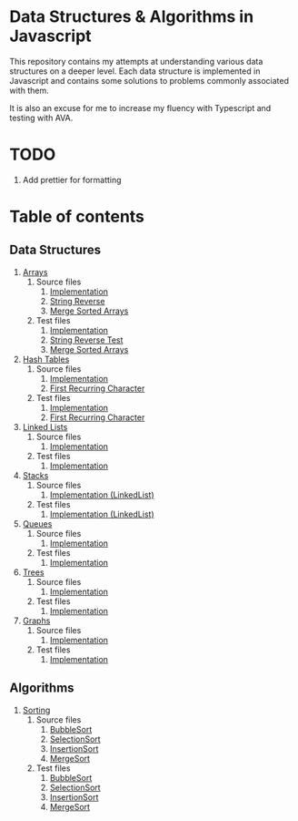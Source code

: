 # Data Structures & Algorithms in Javascript

This repository contains my attempts at understanding various data structures on a deeper level. Each data structure is implemented in Javascript and contains some solutions to problems commonly associated with them. 

It is also an excuse for me to increase my fluency with Typescript and testing with AVA. 

# TODO

1. Add prettier for formatting

# Table of contents
## Data Structures

1. [Arrays](https://github.com/gohdaniel15/data-structures-algorithms-js/tree/master/DataStructures/Arrays)
    1. Source files
        1. [Implementation](https://github.com/gohdaniel15/data-structures-algorithms-js/blob/master/DataStructures/Arrays/src/array.ts)
        2. [String Reverse](https://github.com/gohdaniel15/data-structures-algorithms-js/blob/master/DataStructures/Arrays/src/stringReverse.ts)
        3. [Merge Sorted Arrays](https://github.com/gohdaniel15/data-structures-algorithms-js/blob/master/DataStructures/Arrays/dist/mergeSortedArrays.js)
    2. Test files
        1. [Implementation](https://github.com/gohdaniel15/data-structures-algorithms-js/blob/master/DataStructures/Arrays/tests/array.test.js)
        2. [String Reverse Test](https://github.com/gohdaniel15/data-structures-algorithms-js/blob/master/DataStructures/Arrays/stringReverse.test.js)
        3. [Merge Sorted Arrays](https://github.com/gohdaniel15/data-structures-algorithms-js/blob/master/DataStructures/Arrays/tests/mergeSortedArrays.test.js)
2. [Hash Tables](https://github.com/gohdaniel15/data-structures-algorithms-js/tree/master/DataStructures/HashTables)
    1. Source files
        1. [Implementation](https://github.com/gohdaniel15/data-structures-algorithms-js/blob/master/DataStructures/HashTables/src/HashTable.ts)
        2. [First Recurring Character](https://github.com/gohdaniel15/data-structures-algorithms-js/blob/master/DataStructures/HashTables/src/firstRecurringCharacter.ts)
    2. Test files
        1. [Implementation](https://github.com/gohdaniel15/data-structures-algorithms-js/blob/master/DataStructures/HashTables/tests/HashTable.test.js)
        2. [First Recurring Character](https://github.com/gohdaniel15/data-structures-algorithms-js/blob/master/DataStructures/HashTables/tests/firstRecurringCharacter.test.js)
3. [Linked Lists](https://github.com/gohdaniel15/data-structures-algorithms-js/tree/master/DataStructures/LinkedList)
    1. Source files
        1. [Implementation](https://github.com/gohdaniel15/data-structures-algorithms-js/blob/master/DataStructures/LinkedList/src/LinkedList.ts)
    2. Test files
        1. [Implementation](https://github.com/gohdaniel15/data-structures-algorithms-js/blob/master/DataStructures/LinkedList/tests/LinkedList.test.js)
4. [Stacks](https://github.com/gohdaniel15/data-structures-algorithms-js/tree/master/DataStructures/Stacks)
    1. Source files
        1. [Implementation (LinkedList)](https://github.com/gohdaniel15/data-structures-algorithms-js/blob/master/DataStructures/Stacks/src/LinkedListStack.ts)
    2. Test files
        1. [Implementation (LinkedList)](https://github.com/gohdaniel15/data-structures-algorithms-js/blob/master/DataStructures/Stacks/tests/LinkedListStack.test.js)
5. [Queues](https://github.com/gohdaniel15/data-structures-algorithms-js/tree/master/DataStructures/Queues)
    1. Source files
        1. [Implementation](https://github.com/gohdaniel15/data-structures-algorithms-js/blob/master/DataStructures/Queues/src/Queue.ts)
    2. Test files
        1. [Implementation](https://github.com/gohdaniel15/data-structures-algorithms-js/blob/master/DataStructures/Queues/tests/Queue.test.js)
6. [Trees](https://github.com/gohdaniel15/data-structures-algorithms-js/tree/master/DataStructures/Trees)
    1. Source files
        1. [Implementation](https://github.com/gohdaniel15/data-structures-algorithms-js/blob/master/DataStructures/Trees/src/BinarySearchTree.ts)
    2. Test files
        1. [Implementation](https://github.com/gohdaniel15/data-structures-algorithms-js/blob/master/DataStructures/Trees/tests/BinarySearchTree.test.js)
7. [Graphs](https://github.com/gohdaniel15/data-structures-algorithms-js/tree/master/DataStructures/Graphs)
    1. Source files
        1. [Implementation](https://github.com/gohdaniel15/data-structures-algorithms-js/blob/master/DataStructures/Graphs/src/Graph.ts)
    2. Test files
        1. [Implementation](https://github.com/gohdaniel15/data-structures-algorithms-js/blob/master/DataStructures/Graphs/tests/Graph.test.js)

## Algorithms
1. [Sorting](https://github.com/gohdaniel15/data-structures-algorithms-js/tree/master/Algorithms/Sorting)
    1. Source files
        1. [BubbleSort](https://github.com/gohdaniel15/data-structures-algorithms-js/tree/master/Algorithms/Sorting/src/BubbleSort.ts)
        2. [SelectionSort](https://github.com/gohdaniel15/data-structures-algorithms-js/tree/master/Algorithms/Sorting/src/SelectionSort.ts)
        3. [InsertionSort](https://github.com/gohdaniel15/data-structures-algorithms-js/tree/master/Algorithms/Sorting/src/InsertionSort.ts)
        3. [MergeSort](https://github.com/gohdaniel15/data-structures-algorithms-js/tree/master/Algorithms/Sorting/src/MergeSort.ts)
    2. Test files
        1. [BubbleSort](https://github.com/gohdaniel15/data-structures-algorithms-js/tree/master/Algorithms/Sorting/tests/BubbleSort.test.js)
        2. [SelectionSort](https://github.com/gohdaniel15/data-structures-algorithms-js/tree/master/Algorithms/Sorting/tests/SelectionSort.test.js)
        3. [InsertionSort](https://github.com/gohdaniel15/data-structures-algorithms-js/tree/master/Algorithms/Sorting/tests/InsertionSort.test.js)
        3. [MergeSort](https://github.com/gohdaniel15/data-structures-algorithms-js/tree/master/Algorithms/Sorting/tests/MergeSort.test.js)